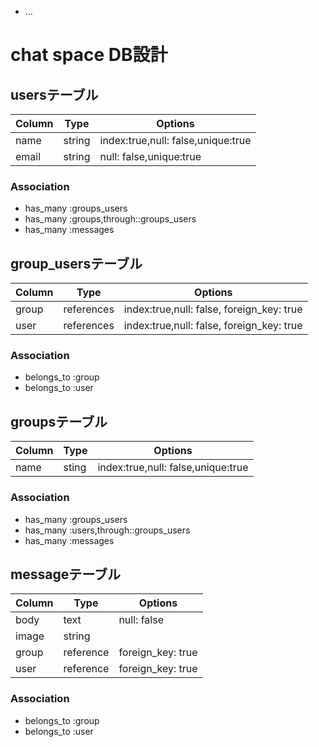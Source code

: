 * ...
# chat space DB設計
## usersテーブル
|Column|Type|Options|
|------|----|-------|
|name|string|index:true,null: false,unique:true|
|email|string|null: false,unique:true|
### Association
- has_many :groups_users
- has_many :groups,through::groups_users
- has_many :messages

## group_usersテーブル
|Column|Type|Options|
|------|----|-------|
|group|references|index:true,null: false, foreign_key: true|
|user|references|index:true,null: false, foreign_key: true|
### Association
- belongs_to :group
- belongs_to :user

## groupsテーブル
|Column|Type|Options|
|------|----|-------|
|name|sting|index:true,null: false,unique:true|
### Association
- has_many :groups_users
- has_many :users,through::groups_users
- has_many :messages

## messageテーブル
|Column|Type|Options|
|------|----|-------|
|body|text|null: false|
|image|string|
|group|reference|foreign_key: true|
|user|reference|foreign_key: true|
### Association
- belongs_to :group
- belongs_to :user